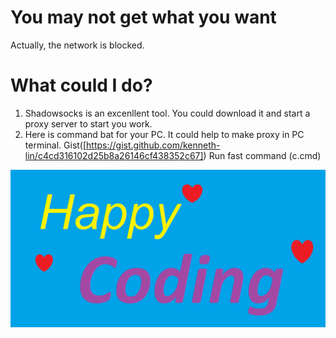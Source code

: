 # You may not get what you want
Actually, the network is blocked.

# What could I do?
1. Shadowsocks is an excenllent tool. You could download it and start a proxy server to start you work.
2. Here is command bat for your PC. It could help to make proxy in PC terminal. Gist([https://gist.github.com/kenneth-lin/c4cd316102d25b8a26146cf438352c67]) Run fast command (c.cmd)

![Happy Coding](../res/HappyCoding.png)



